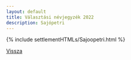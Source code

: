 ```yaml
---
layout: default
title: Választási névjegyzék 2022
description: Sajópetri
---
```


{% include settlementHTMLs/Sajoopetri.html %}

[Vissza](./)